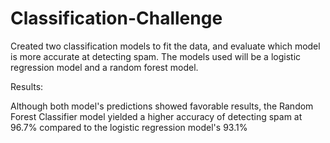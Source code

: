 # Classification-Challenge
Created two classification models to fit the  data, and evaluate which model is more accurate at detecting spam. The models used will be a logistic regression model and a random forest model.

Results:

Although both model's predictions showed favorable results, the Random Forest Classifier model yielded a higher accuracy of detecting spam at 96.7% compared to the logistic regression model's 93.1%
